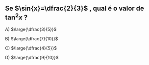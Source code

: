 ## Se $\sin{x}=\dfrac{2}{3}$ , qual é o valor de $\tan^2{x}$ ?
A) $\large{\dfrac{3}{5}}$

B) $\large{\dfrac{7}{10}}$

C) $\large{\dfrac{4}{5}}$

D) $\large{\dfrac{9}{10}}$